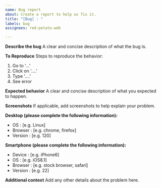 ```yaml
---
name: Bug report
about: Create a report to help us fix it.
title: "[Bug] : "
labels: bug
assignees: red-potato-web

---
```


**Describe the bug**
A clear and concise description of what the bug is.

**To Reproduce**
Steps to reproduce the behavior:
1. Go to '...'
2. Click on '....'
3. Type '....'
4. See error

**Expected behavior**
A clear and concise description of what you expected to happen.

**Screenshots**
If applicable, add screenshots to help explain your problem.

**Desktop (please complete the following information):**
 - OS : [e.g. Linux]
 - Browser : [e.g. chrome, firefox]
 - Version : [e.g. 120]

**Smartphone (please complete the following information):**
 - Device : [e.g. iPhone6]
 - OS : [e.g. iOS8.1]
 - Browser : [e.g. stock browser, safari]
 - Version : [e.g. 22]

**Additional context**
Add any other details about the problem here.
